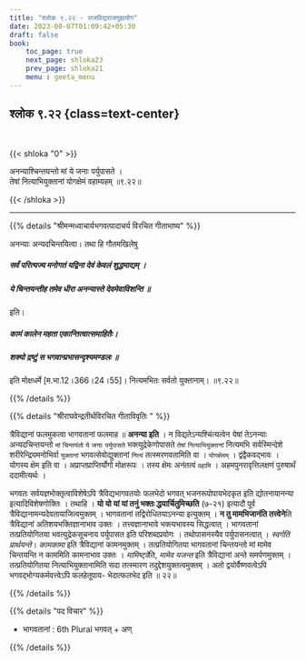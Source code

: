 ```yaml
---
title: "श्लोक ९.२२ - राजविद्यराजगुह्ययोग"
date: 2023-08-07T01:09:42+05:30
draft: false
book:
    toc_page: true
    next_page: shloka23
    prev_page: shloka21
    menu : geeta_menu
---
```



## श्लोक ९.२२ {class=text-center}

<br/>

{{< shloka  "0"  >}}

अनन्याश्चिन्तयन्तो मां ये जनाः पर्युपासते ।   
तेषां नित्याभियुक्तानां योगक्षेमं वहाम्यहम् ॥९.२२॥

{{< /shloka >}}

---

{{% details "श्रीमन्मध्वाचार्यभगवत्पादाचर्य विरचित  गीताभाष्य" %}}

अनन्याः अन्यदचिन्तयित्वा। तथा हि गौतमखिलेषु   
##### सर्वं परित्यज्य मनोगतं यद्विना देवं केवलं शुद्धमाद्यम् ।  
##### ये चिन्तयन्तीह तमेव धीरा अनन्यास्ते देवमेवाविशन्ति ॥  
इति।   
##### कामं कालेन महता एकान्तित्वात्समाहितैः।   
##### शक्यो द्रष्टुं स भगवान्प्रभासन्दृश्यमण्डलः ॥  
इति मोक्षधर्मे [म.भा.12।366।24।55]। नित्यमभितः सर्वतो युक्तानाम्।  ॥९.२२॥

{{% /details %}}



{{% details "श्रीराघवेन्द्रतीर्थविरचित गीताविवृतिः " %}}

त्रैविद्यानां फलमुकत्वा भागवतानां फलमाह ॥ 
**अनन्या इति** । न विद्यतेऽन्यश्चिंत्यत्वेन येषां तेऽनन्याः 
अन्यदचिन्तयन्तो `मां` `चिन्तयंतो` 
`ये` `जनाः` `पर्युपासते` भक्त्युद्रेकेणोपासते `तेषां` 
`नित्याभियुक्तानां` नित्यमभि
सर्वस्मिन्देशे शरीरेन्द्रियमनोभिर्वा `युक्तानां` 
भगवत्सेवोद्युक्तानां  `नित्यं` तत्स्मरणवतामिति वा । 
`योगक्षेमम्‌` । द्वंद्वैकवद्भावः । योगस्य क्षेम
इति वा । अप्राप्तप्राप्तिर्योगो मोक्षरूपः । तस्य 
क्षेमः अनंतत्वं `वहामि` । अहमपुनरावृत्तिलक्षणं पुरुषार्थं ददामीत्यर्थः ।  

भगवतः सर्वयज्ञभोक्तृत्वाविशेषेऽपि त्रैविद्यभागवतयोः 
फलभेदो भगवत् भजनरूपोपायभेदकृत इति 
द्योतनायानन्या इत्यादिविशेषणोक्तिः । तथाहि । 
**यो यो यां यां तनुं भक्तः द्धयार्चितुमिच्छति** (७-२१) 
इत्यादौ पूर्व त्रैविद्यानामन्यदेवतायाजित्वमुक्तम्‌ । 
भागवतानां तद्विरोधितयाऽनन्या इत्युक्तम्‌ । 
**न तु मामभिजानंति तत्त्वेने**ति त्रैविद्यानां
अतिशयभक्तिज्ञानाभाव उक्तः । तत्त्वज्ञानाभावे 
भक्त्यभावस्य सिद्धत्वात्‌ । भागवतानां तत्प्रतियोगितया 
भवत्युद्रेकसूचनाय पर्युपासत इति परिशब्दप्रयोगः । 
तथोपासनस्यैव पर्युपासनत्वात्‌ । 
*स्वर्गतिं प्रार्थयन्ते*। *कामकामा* इति त्रैविद्यानां 
कामनमुक्तम्‌ । तत्प्रतियोगितया भागवतानां 
चिन्तयन्तो मां मामेव चिन्तयन्ति न काममिति कामनाभाव 
उक्तः । *मामिष्ट्वे*ति, *मामेव यजन्त* इति 
त्रैविद्यानां अन्ते समर्पणमुक्तम्‌ । तत्प्रतियोगितया 
नित्याभियुक्तानामिति सदा तत्स्मारण 
तदुद्देशयुक्तत्वमुक्तम्‌ । अतो 
द्वयोर्वैष्णवत्वेऽपि भगवद्भोग्यकर्मवत्त्वेऽपि 
फलहेतूपाय- भेदात्फलभेद इति ॥ २२॥

{{% /details %}}



{{% details "पद विचार" %}}

- भागवतानां : 6th Plural भगवत् + अण्


{{% /details %}}
